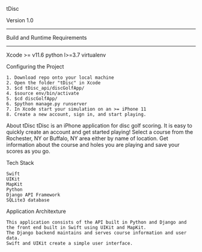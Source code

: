 

tDisc


Version 1.0
________________________________________

Build and Runtime Requirements
_______________________________________

Xcode  >= v11.6
python l>=3.7
virtualenv

Configuring the Project

    1. Download repo onto your local machine
    2. Open the folder "tDisc" in Xcode
    3. $cd tDisc_api/discGolfApp/
    4. $source env/bin/activate
    5. $cd discGolfApp/
    6. $python manage.py runserver
    7. In Xcode start your simulation on an >= iPhone 11
    8. Create a new account, sign in, and start playing.

About tDisc
    tDisc is an iPhone application for disc golf scoring. It is easy to quickly create an account and get started playing!
    Select a course from the Rochester, NY or Buffalo, NY area either by name of location. Get information about the course and holes you are playing and save your scores as you go. 

Tech Stack

    Swift 
    UIKit
    MapKit
    Python
    Django API Framework
    SQLite3 database
    

Application Architexture

    This application consists of the API built in Python and Django and the front end built in Swift using UIKit and MapKit.
    The Django backend maintains and serves course information and user data.
    Swift and UIKit create a simple user interface.


